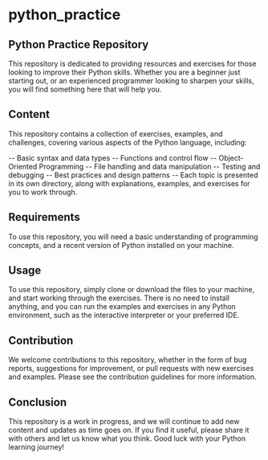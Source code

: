 # python_practice

## Python Practice Repository
This repository is dedicated to providing resources and exercises for those looking to improve their Python skills. Whether you are a beginner just starting out, or an experienced programmer looking to sharpen your skills, you will find something here that will help you.

## Content
This repository contains a collection of exercises, examples, and challenges, covering various aspects of the Python language, including:

-- Basic syntax and data types
-- Functions and control flow
-- Object-Oriented Programming
-- File handling and data manipulation
-- Testing and debugging
-- Best practices and design patterns
-- Each topic is presented in its own directory, along with explanations, examples, and exercises for you to work through.

## Requirements
To use this repository, you will need a basic understanding of programming concepts, and a recent version of Python installed on your machine.

## Usage
To use this repository, simply clone or download the files to your machine, and start working through the exercises. There is no need to install anything, and you can run the examples and exercises in any Python environment, such as the interactive interpreter or your preferred IDE.

## Contribution
We welcome contributions to this repository, whether in the form of bug reports, suggestions for improvement, or pull requests with new exercises and examples. Please see the contribution guidelines for more information.

## Conclusion
This repository is a work in progress, and we will continue to add new content and updates as time goes on. If you find it useful, please share it with others and let us know what you think. Good luck with your Python learning journey!
